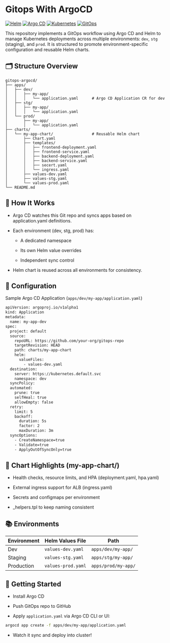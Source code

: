 # Gitops With ArgoCD

[![Helm](https://img.shields.io/badge/Helm-Package%20Manager-0F1689?logo=helm&logoColor=white)](https://helm.sh/)
[![Argo CD](https://img.shields.io/badge/Argo%20CD-GitOps%20CD-EF7B4D?logo=argo&logoColor=white)](https://argo-cd.readthedocs.io/)
[![Kubernetes](https://img.shields.io/badge/Kubernetes-Orchestration-326CE5?logo=kubernetes&logoColor=white)](https://kubernetes.io/)
[![GitOps](https://img.shields.io/badge/GitOps-Automated%20Delivery-1F6FEB?logo=git&logoColor=white)](https://opengitops.dev/)


This repository implements a GitOps workflow using Argo CD and Helm to manage Kubernetes deployments across multiple environments: `dev`, `stg` (staging), and `prod`. It is structured to promote environment-specific configuration and reusable Helm charts.
 

## 🗂️ Structure Overview
```
gitops-argocd/
├── apps/
│   ├── dev/
│   │   ├── my-app/
│   │   │   └── application.yaml      # Argo CD Application CR for dev
│   ├── stg/
│   │   ├── my-app/
│   │   │   └── application.yaml
│   └── prod/
│       ├── my-app/
│       │   └── application.yaml
├── charts/
│   └── my-app-chart/                 # Reusable Helm chart
│       ├── Chart.yaml
│       ├── templates/
│       │   ├── frontend-deployment.yaml
│       │   ├── frontend-service.yaml
│       │   ├── backend-deployment.yaml
│       │   ├── backend-service.yaml
│       │   ├── secert.yaml
│       │   └── ingress.yaml            
│       ├── values-dev.yaml
│       ├── values-stg.yaml
│       └── values-prod.yaml
└── README.md
```

## 🚀 How It Works

- Argo CD watches this Git repo and syncs apps based on application.yaml definitions.

- Each environment (dev, stg, prod) has:

  - A dedicated namespace

  - Its own Helm value overrides

  - Independent sync control

- Helm chart is reused across all environments for consistency.

## 🔧 Configuration

Sample Argo CD Application (`apps/dev/my-app/application.yaml`)
```bash
apiVersion: argoproj.io/v1alpha1
kind: Application
metadata:
  name: my-app-dev
spec:
  project: default
  source:
    repoURL: https://github.com/your-org/gitops-repo
    targetRevision: HEAD
    path: charts/my-app-chart
    helm:
      valueFiles:
        - values-dev.yaml
  destination:
    server: https://kubernetes.default.svc
    namespace: dev
  syncPolicy:
  automated:
    prune: true
    selfHeal: true
    allowEmpty: false
  retry:
    limit: 5
    backoff:
      duration: 5s
      factor: 2
      maxDuration: 3m
  syncOptions:
    - CreateNamespace=true
    - Validate=true
    - ApplyOutOfSyncOnly=true
```

## 🧩 Chart Highlights (my-app-chart/)

- Health checks, resource limits, and HPA (deployment.yaml, hpa.yaml)

- External ingress support for ALB (ingress.yaml)

- Secrets and configmaps per environment

- _helpers.tpl to keep naming consistent

## 📚 Environments

| Environment             | Helm Values File                 | Path                                                 |
|-------------------------|----------------------------------|------------------------------------------------------|
| Dev                     | `values-dev.yaml`                | `apps/dev/my-app/`                                   |
| Staging                 | `values-stg.yaml`                | `apps/stg/my-app/`                                   |
| Production              | `values-prod.yaml`               | `apps/prod/my-app/`                                  |

## 📌 Getting Started

- Install Argo CD

- Push GitOps repo to GitHub

- Apply `application.yaml` via Argo CD CLI or UI:
```bash
argocd app create -f apps/dev/my-app/application.yaml
```
- Watch it sync and deploy into cluster!

